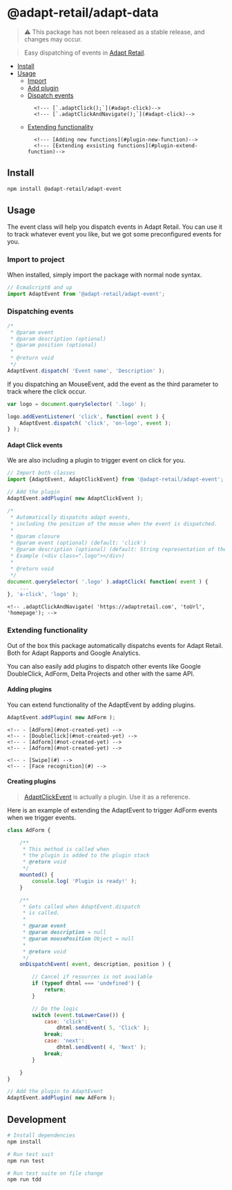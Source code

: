 # @adapt-retail/adapt-data
> ⚠️ This package has not been released as a stable release, and changes may occur.

> Easy dispatching of events in [Adapt Retail](https://adaptretail.com).

- [Install](#install)
- [Usage](#usage)
    - [Import](#import)
    - [Add plugin](#add-plugin)
    - [Dispatch events](#dispatch-event)
        <!--- [Adapt Click events](#adapt-click-events)-->
            <!--- [`.adaptClick();`](#adapt-click)-->
            <!--- [`.adaptClickAndNavigate();`](#adapt-click)-->
    - [Extending functionality](#plugins)
        <!--- [Adding plugins](#add-plugin)-->
        <!--- [Available plugins](#available-plugins)-->
        <!--- [Creating plugins](#create-plugins)-->
            <!--- [Adding new functions](#plugin-new-function)-->
            <!--- [Extending exsisting functions](#plugin-extend-function)-->
        <!--- [Prevent adding of default plugins](#prevent-default)-->

<a name="install"></a>
## Install

```bash
npm install @adapt-retail/adapt-event
```

<a name="usage"></a>
## Usage

The event class will help you dispatch events in Adapt Retail.
You can use it to track whatever event you like, but we got some preconfigured events for you.

<!-- When working with the production locally we only fake the events to the server and you can see the output of your event in the console. -->
<!-- When pushed to Adapt, we automatically switch out the events to use the production event class. -->

<a name="import"></a>
### Import to project

When installed, simply import the package with normal node syntax.

```js
// EcmaScript6 and up
import AdaptEvent from '@adapt-retail/adapt-event';
```

<a name="dispatch-event"></a>
### Dispatching events

```js
/*
 * @param event
 * @param description (optional)
 * @param position (optional)
 * 
 * @return void
 */
AdaptEvent.dispatch( 'Event name', 'Description' );
```

If you dispatching an MouseEvent, add the event as the third parameter
to track where the click occur.
```js
var logo = document.querySelector( '.logo' );

logo.addEventListener( 'click', function( event ) {
    AdaptEvent.dispatch( 'click', 'on-logo', event );
} );
```

<a name="adapt-click-events"></a>
#### Adapt Click events

We are also including a plugin to trigger event on click for you.

```js
// Import both classes
import {AdaptEvent, AdaptClickEvent} from '@adapt-retail/adapt-event';

// Add the plugin
AdaptEvent.addPlugin( new AdaptClickEvent );

/*
 * Automatically dispatchs adapt events,
 * including the position of the mouse when the event is dispatched.
 *
 * @param closure
 * @param event (optional) (default: 'click')
 * @param description (optional) (default: String representation of the element)
 * Example (<div class=".logo"></div>)
 * 
 * @return void
 */
document.querySelector( '.logo' ).adaptClick( function( event ) {
    ...
}, 'a-click', 'logo' );
```

<!-- <a name="adapt-click-and-navigate"></a> -->
<!-- ##### Function `.adaptClickAndNavigate();` -->
<!-- ```js -->
<!-- /* -->
 <!-- * This function is extending the adaptClick -->
 <!-- * and adds functionality to navigate to url -->
 <!-- * -->
 <!-- * @param url -->
 <!-- * @param description (optional) (default: 'navigate-to-url') -->
 <!-- * @param position (optional) (default: The url provided to navigate to) -->
 <!-- *  -->
 <!-- * @return void -->
 <!-- */ -->
<!-- document.querySelector( '.logo' ) -->
    <!-- .adaptClickAndNavigate( 'https://adaptretail.com', 'toUrl', 'homepage'); -->
<!-- ``` -->

<a name="plugins"></a>
### Extending functionality

Out of the box this package automatically dispatchs events for Adapt Retail.
Both for Adapt Rapports and Google Analytics.

You can also easily add plugins to dispatch other events like Google DoubleClick, AdForm, Delta Projects and other with the same API.

<a name="add-plugin"></a>
#### Adding plugins

You can extend functionality of the AdaptEvent by adding plugins.

```js
AdaptEvent.addPlugin( new AdForm );
```

<!-- <a name="available-plugins"></a> -->
<!-- #### Available plugins -->

<!-- Here is a set of preconfigured plugins to use -->

<!-- - Display networks events -->
    <!-- - [AdForm](#not-created-yet) -->
    <!-- - [DoubleClick](#not-created-yet) -->
    <!-- - [Adform](#not-created-yet) -->
    <!-- - [Adform](#not-created-yet) -->
<!-- - Custom functions -->
    <!-- - [Swipe](#) -->
    <!-- - [Face recognition](#) -->

<a name="create-plugins"></a>
#### Creating plugins
> [AdaptClickEvent](https://github.com/LasseHaslev/adapt-event/blob/master/src/AdaptClickEvent.js) is actually a plugin.
> Use it as a reference.

Here is an example of extending the AdaptEvent to trigger AdForm events when we trigger events.

```js
class AdForm {

    /**
     * This method is called when
     * the plugin is added to the plugin stack
     * @return void
     */
    mounted() {
        console.log( 'Plugin is ready!' );
    }

    /**
     * Gets called when AdaptEvent.dispatch
     * is called.
     * 
     * @param event
     * @param description = null
     * @param mousePosition Object = null
     *
     * @return void
     */
    onDispatchEvent( event, description, position ) {

        // Cancel if resources is not available
        if (typeof dhtml === 'undefined') {
            return;
        }

        // Do the logic
        switch (event.toLowerCase()) {
            case: 'click':
                dhtml.sendEvent( 5, 'Click' );
            break;
            case: 'next':
                dhtml.sendEvent( 4, 'Next' );
            break;
        }

    }
}

// Add the plugin to AdaptEvent
AdaptEvent.addPlugin( new AdForm );
```

## Development
```bash
# Install dependencies
npm install

# Run test suit
npm run test

# Run test suite on file change
npm run tdd
```

